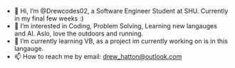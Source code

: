 - 👋 Hi, I’m @Drewcodes02, a Software Engineer Student at SHU. Currently in my final few weeks :)
- 👀 I’m interested in Coding, Problem Solving, Learning new langauges and AI. Aslo, love the outdoors and running. 
- 🌱 I’m currently learning VB, as a project im currently working on is in this langauge.
- 📫 How to reach me by email: drew_hatton@outlook.com
  
